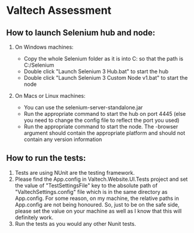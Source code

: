 # Valtech Assessment

## How to launch Selenium hub and node:

1. On Windows machines:
    *  Copy the whole Selenium folder as it is into C: so that the path is C:/Selenium
    *  Double click "Launch Selenium 3 Hub.bat" to start the hub
    *  Double click "Launch Selenium 3 Custom Node v1.bat" to start the node

2. On Macs or Linux machines:
    * You can use the selenium-server-standalone.jar
    * Run the appropriate command to start the hub on port 4445 (else you need to change the config file to reflect the port you used)
    * Run the appropriate command to start the node. The -browser argument should contain the appropriate platform and should not contain any version information

## How to run the tests:
1. Tests are using NUnit are the testing framework.
2. Please find the App.config in Valtech.Website.UI.Tests project and set the value of "TestSettingsFile" key to the absolute path of "ValtechSettings.config" file which is in the same directory as App.config. For some reason, on my machine, the relative paths in App.config are not being honoured. So, just to be on the safe side, please set the value on your machine as well as I know that this will definitely work.
3. Run the tests as you would any other Nunit tests.
